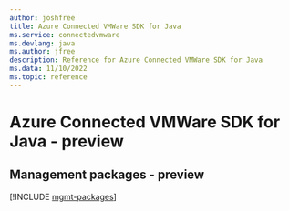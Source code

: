 ```yaml
---
author: joshfree
title: Azure Connected VMWare SDK for Java
ms.service: connectedvmware
ms.devlang: java
ms.author: jfree
description: Reference for Azure Connected VMWare SDK for Java
ms.data: 11/10/2022
ms.topic: reference
---
```

# Azure Connected VMWare SDK for Java - preview

## Management packages - preview
[!INCLUDE [mgmt-packages](connected-vmware-mgmt-index.md)]